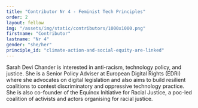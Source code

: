 ```yaml
---
title: "Contributor Nr 4 - Feminist Tech Principles"
order: 2
layout: fellow
img: "/assets/img/static/contributors/1000x1000.png"
firstname: "Contributor"
lastname: "Nr 4"
gender: "she/her"
principle_id: "climate-action-and-social-equity-are-linked"
---
```


Sarah Devi Chander is interested in anti-racism, technology policy, and justice. She is a Senior Policy Adviser at European Digital Rights (EDRi) where she advocates on digital legislation and also aims to build resilient coalitions to contest discriminatory and oppressive technology practice. She is also co-founder of the Equinox Initiative for Racial Justice, a poc-led coalition of activists and actors organising for racial justice.





